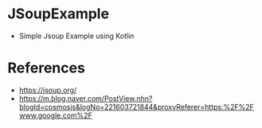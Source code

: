 # JSoupExample
- Simple Jsoup Example using Kotlin

# References
- https://jsoup.org/
- https://m.blog.naver.com/PostView.nhn?blogId=cosmosjs&logNo=221603721844&proxyReferer=https:%2F%2Fwww.google.com%2F